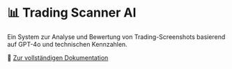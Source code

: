 # 📊 Trading Scanner AI

Ein System zur Analyse und Bewertung von Trading-Screenshots basierend auf GPT-4o und technischen Kennzahlen.

📖 [Zur vollständigen Dokumentation](docs/SUMMARY.md)
